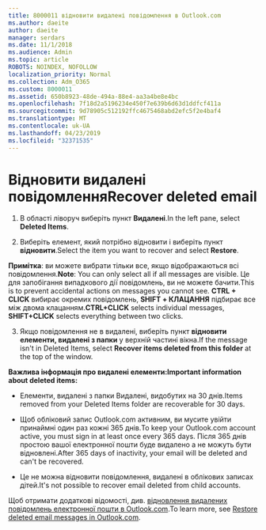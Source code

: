 ```yaml
---
title: 8000011 відновити видалені повідомлення в Outlook.com
ms.author: daeite
author: daeite
manager: serdars
ms.date: 11/1/2018
ms.audience: Admin
ms.topic: article
ROBOTS: NOINDEX, NOFOLLOW
localization_priority: Normal
ms.collection: Adm_O365
ms.custom: 8000011
ms.assetid: 650b8923-48de-494a-88e4-aa3a4be8e4bc
ms.openlocfilehash: 7f18d2a5196234e450f7e639b6d63d1ddfcf411a
ms.sourcegitcommit: 9d78905c512192ffc4675468abd2efc5f2e4baf4
ms.translationtype: MT
ms.contentlocale: uk-UA
ms.lasthandoff: 04/23/2019
ms.locfileid: "32371535"
---
```

# <a name="recover-deleted-email"></a><span data-ttu-id="5a7ee-102">Відновити видалені повідомлення</span><span class="sxs-lookup"><span data-stu-id="5a7ee-102">Recover deleted email</span></span>

1. <span data-ttu-id="5a7ee-103">В області ліворуч виберіть пункт **Видалені**.</span><span class="sxs-lookup"><span data-stu-id="5a7ee-103">In the left pane, select **Deleted Items**.</span></span> 
    
2. <span data-ttu-id="5a7ee-104">Виберіть елемент, який потрібно відновити і виберіть пункт **відновити**.</span><span class="sxs-lookup"><span data-stu-id="5a7ee-104">Select the item you want to recover and select **Restore**.</span></span> 
  
 <span data-ttu-id="5a7ee-105">**Примітка**: ви можете вибрати тільки все, якщо відображаються всі повідомлення.</span><span class="sxs-lookup"><span data-stu-id="5a7ee-105">**Note**: You can only select all if all messages are visible.</span></span> <span data-ttu-id="5a7ee-106">Це для запобігання випадкового дії повідомлень, ви не можете бачити.</span><span class="sxs-lookup"><span data-stu-id="5a7ee-106">This is to prevent accidental actions on messages you cannot see.</span></span> <span data-ttu-id="5a7ee-107">**CTRL + CLICK** вибирає окремих повідомлень, **SHIFT + КЛАЦАННЯ** підбирає все між двома клацанням.</span><span class="sxs-lookup"><span data-stu-id="5a7ee-107">**CTRL+CLICK** selects individual messages, **SHIFT+CLICK** selects everything between two clicks.</span></span> 
    
3. <span data-ttu-id="5a7ee-108">Якщо повідомлення не в видалені, виберіть пункт **відновити елементи, видалені з папки** у верхній частині вікна.</span><span class="sxs-lookup"><span data-stu-id="5a7ee-108">If the message isn't in Deleted Items, select **Recover items deleted from this folder** at the top of the window.</span></span> 
    
 <span data-ttu-id="5a7ee-109">**Важлива інформація про видалені елементи:**</span><span class="sxs-lookup"><span data-stu-id="5a7ee-109">**Important information about deleted items:**</span></span>
  
- <span data-ttu-id="5a7ee-110">Елементи, видалені з папки Видалені, видобутих на 30 днів.</span><span class="sxs-lookup"><span data-stu-id="5a7ee-110">Items removed from your Deleted Items folder are recoverable for 30 days.</span></span>
    
- <span data-ttu-id="5a7ee-111">Щоб обліковий запис Outlook.com активним, ви мусите увійти принаймні один раз кожні 365 днів.</span><span class="sxs-lookup"><span data-stu-id="5a7ee-111">To keep your Outlook.com account active, you must sign in at least once every 365 days.</span></span> <span data-ttu-id="5a7ee-112">Після 365 днів простою вашої електронної пошти буде видалено а не можуть бути відновлені.</span><span class="sxs-lookup"><span data-stu-id="5a7ee-112">After 365 days of inactivity, your email will be deleted and can't be recovered.</span></span>
    
- <span data-ttu-id="5a7ee-113">Це не можна відновити повідомлення, видалені в облікових записах дітей.</span><span class="sxs-lookup"><span data-stu-id="5a7ee-113">It's not possible to recover email deleted from child accounts.</span></span>
    
<span data-ttu-id="5a7ee-114">Щоб отримати додаткові відомості, див. [відновлення видалених повідомлень електронної пошти в Outlook.com](https://go.microsoft.com/fwlink/p/?linkid=873117).</span><span class="sxs-lookup"><span data-stu-id="5a7ee-114">To learn more, see [Restore deleted email messages in Outlook.com](https://go.microsoft.com/fwlink/p/?linkid=873117).</span></span>
  

